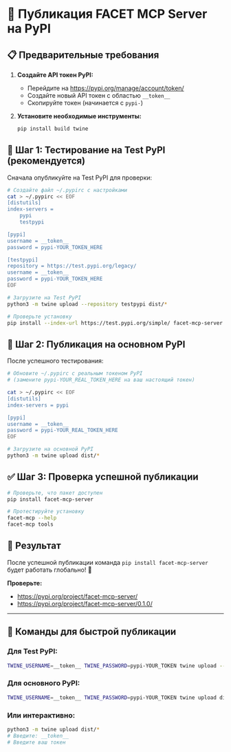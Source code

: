 # 🚀 Публикация FACET MCP Server на PyPI

## 📋 Предварительные требования

1. **Создайте API токен PyPI:**
   - Перейдите на https://pypi.org/manage/account/token/
   - Создайте новый API токен с областью `__token__`
   - Скопируйте токен (начинается с `pypi-`)

2. **Установите необходимые инструменты:**
   ```bash
   pip install build twine
   ```

## 🧪 Шаг 1: Тестирование на Test PyPI (рекомендуется)

Сначала опубликуйте на Test PyPI для проверки:

```bash
# Создайте файл ~/.pypirc с настройками
cat > ~/.pypirc << EOF
[distutils]
index-servers =
    pypi
    testpypi

[pypi]
username = __token__
password = pypi-YOUR_TOKEN_HERE

[testpypi]
repository = https://test.pypi.org/legacy/
username = __token__
password = pypi-YOUR_TOKEN_HERE
EOF

# Загрузите на Test PyPI
python3 -m twine upload --repository testpypi dist/*

# Проверьте установку
pip install --index-url https://test.pypi.org/simple/ facet-mcp-server
```

## 🚀 Шаг 2: Публикация на основном PyPI

После успешного тестирования:

```bash
# Обновите ~/.pypirc с реальным токеном PyPI
# (замените pypi-YOUR_REAL_TOKEN_HERE на ваш настоящий токен)

cat > ~/.pypirc << EOF
[distutils]
index-servers = pypi

[pypi]
username = __token__
password = pypi-YOUR_REAL_TOKEN_HERE
EOF

# Загрузите на основной PyPI
python3 -m twine upload dist/*
```

## ✅ Шаг 3: Проверка успешной публикации

```bash
# Проверьте, что пакет доступен
pip install facet-mcp-server

# Протестируйте установку
facet-mcp --help
facet-mcp tools
```

## 🎯 Результат

После успешной публикации команда `pip install facet-mcp-server` будет работать глобально! 🎉

**Проверьте:**
- https://pypi.org/project/facet-mcp-server/
- https://pypi.org/project/facet-mcp-server/0.1.0/

---

## 🔧 Команды для быстрой публикации

### Для Test PyPI:
```bash
TWINE_USERNAME=__token__ TWINE_PASSWORD=pypi-YOUR_TOKEN twine upload --repository testpypi dist/*
```

### Для основного PyPI:
```bash
TWINE_USERNAME=__token__ TWINE_PASSWORD=pypi-YOUR_TOKEN twine upload dist/*
```

### Или интерактивно:
```bash
python3 -m twine upload dist/*
# Введите: __token__
# Введите ваш токен
```
